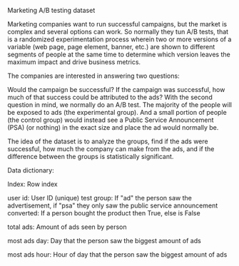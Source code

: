 Marketing A/B testing dataset

Marketing companies want to run successful campaigns, but the market is complex and several options can work. So normally they tun A/B tests, that is a randomized experimentation process wherein two or more versions of a variable (web page, page element, banner, etc.) are shown to different segments of people at the same time to determine which version leaves the maximum impact and drive business metrics.

The companies are interested in answering two questions:

Would the campaign be successful?
If the campaign was successful, how much of that success could be attributed to the ads?
With the second question in mind, we normally do an A/B test. The majority of the people will be exposed to ads (the experimental group). And a small portion of people (the control group) would instead see a Public Service Announcement (PSA) (or nothing) in the exact size and place the ad would normally be.

The idea of the dataset is to analyze the groups, find if the ads were successful, how much the company can make from the ads, and if the difference between the groups is statistically significant.

Data dictionary:

Index: Row index

user id: User ID (unique)
test group: If "ad" the person saw the advertisement, if "psa" they only saw the public service announcement
converted: If a person bought the product then True, else is False

total ads: Amount of ads seen by person

most ads day: Day that the person saw the biggest amount of ads

most ads hour: Hour of day that the person saw the biggest amount of ads
